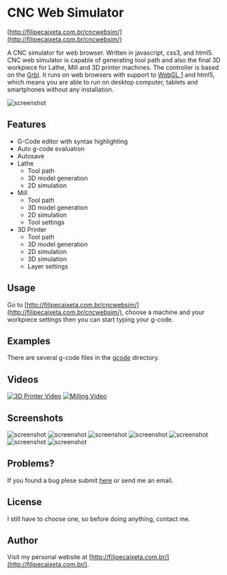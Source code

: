 # CNC Web Simulator
[http://filipecaixeta.com.br/cncwebsim/](http://filipecaixeta.com.br/cncwebsim/)

A CNC simulator for web browser. Written in javascript, css3, and html5. CNC web simulator is capable of generating tool path and also the final 3D workpiece for Lathe, Mill and 3D printer machines. The controller is based on the [Grbl](https://github.com/grbl/grbl). It runs on web browsers with support to [WebGL 1](http://webglreport.com/?v=1) and html5, which means you are able to run on desktop computer, tablets and smartphones without any installation.  

![screenshot](https://raw.githubusercontent.com/filipecaixeta/cncwebsim/gh-pages/doc/img/img.jpg)

## Features
- G-Code editor with syntax highlighting
- Auto g-code evaluation 
- Autosave
- Lathe 
  - Tool path
  - 3D model generation
  - 2D simulation
- Mill 
  - Tool path
  - 3D model generation
  - 2D simulation
  - Tool settings
- 3D Printer 
  - Tool path
  - 3D model generation
  - 2D simulation
  - 3D simulation
  - Layer settings

## Usage
Go to [http://filipecaixeta.com.br/cncwebsim/](http://filipecaixeta.com.br/cncwebsim/), choose a machine and your workpiece settings then you can start typing your g-code.

## Examples
There are several g-code files in the [gcode](https://github.com/filipecaixeta/cncwebsim/tree/master/gcode) directory.

## Videos

[![3D Printer Video](https://img.youtube.com/vi/M1BzJxOawP4/0.jpg)](https://www.youtube.com/watch?v=M1BzJxOawP4)
[![Milling Video](https://img.youtube.com/vi/MkyDBnkoG4M/0.jpg)](https://www.youtube.com/watch?v=MkyDBnkoG4M)

## Screenshots

![screenshot](https://raw.githubusercontent.com/filipecaixeta/cncwebsim/master/doc/img/samsGALAXYs5.png)
![screenshot](https://raw.githubusercontent.com/filipecaixeta/cncwebsim/gh-pages/doc/img/img5.jpg)
![screenshot](https://raw.githubusercontent.com/filipecaixeta/cncwebsim/gh-pages/doc/img/img7.jpg)
![screenshot](https://raw.githubusercontent.com/filipecaixeta/cncwebsim/gh-pages/doc/img/img3.jpg)
![screenshot](https://raw.githubusercontent.com/filipecaixeta/cncwebsim/gh-pages/doc/img/img2.jpg)
![screenshot](https://raw.githubusercontent.com/filipecaixeta/cncwebsim/gh-pages/doc/img/img6.jpg)
![screenshot](https://raw.githubusercontent.com/filipecaixeta/cncwebsim/gh-pages/doc/img/img4.jpg)

## Problems?
If you found a bug plese submit [here](https://github.com/filipecaixeta/cncwebsim/issues) or send me an email.


## License
I still have to choose one, so before doing anything, contact me.


## Author
Visit my personal website at [http://filipecaixeta.com.br/](http://filipecaixeta.com.br/).

